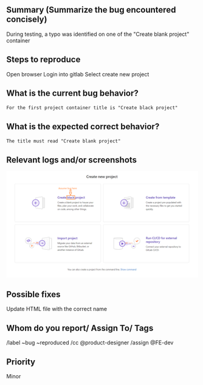 
## Summary (Summarize the bug encountered concisely)

During testing, a typo was identified on one of the "Create blank project" container

## Steps to reproduce     

   Open browser
   Login into gitlab
   Select create new project


## What is the current bug behavior?

    For the first project container title is "Create black project"

## What is the expected correct behavior?

    The title must read "Create blank project"
     
## Relevant logs and/or screenshots

[comment]:![](https://i.imgur.com/GchRTmC.png)

![Image info](../Image/Bug_Project_create_blank.png)

## Possible fixes

Update HTML file with the correct name

## Whom do you report/ Assign To/ Tags

  /label ~bug ~reproduced 
  /cc @product-designer 
  /assign @FE-dev

## Priority
Minor
      
